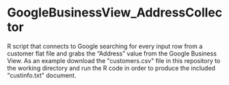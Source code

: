 # GoogleBusinessView_AddressCollector
R script that connects to Google searching for every input row from a customer flat file and grabs the “Address” value from the Google Business View.
As an example download the "customers.csv" file in this repository to the working directory and run the R code in order to produce the included "custinfo.txt" document.
